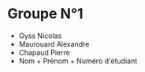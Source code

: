 # Groupe N°1

- Gyss Nicolas
- Maurouard Alexandre 
- Chapaud Pierre
- Nom + Prénom + Numéro d'étudiant
